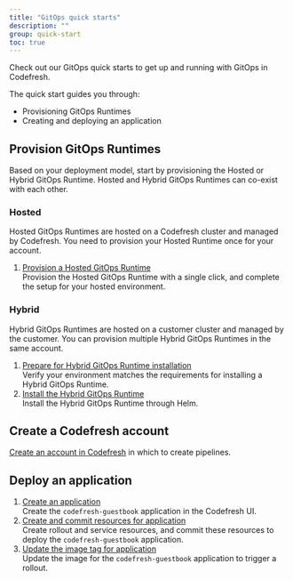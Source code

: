 ```yaml
---
title: "GitOps quick starts"
description: ""
group: quick-start
toc: true
---
```


Check out our GitOps quick starts to get up and running with GitOps in Codefresh.  

The quick start guides you through:
* Provisioning GitOps Runtimes
* Creating and deploying an application


## Provision GitOps Runtimes
Based on your deployment model, start by provisioning the Hosted or Hybrid GitOps Runtime. Hosted and Hybrid GitOps Runtimes can co-exist with each other.


### Hosted 
Hosted GitOps Runtimes are hosted on a Codefresh cluster and managed by Codefresh. You need to provision your Hosted Runtime once for your account.  

1. [Provision a Hosted GitOps Runtime]({{site.baseurl}}/docs/quick-start/gitops-quick-start/install-hosted)  
  Provision the Hosted GitOps Runtime with a single click, and complete the setup for your hosted environment.  



### Hybrid
Hybrid GitOps Runtimes are hosted on a customer cluster and managed by the customer. You can provision multiple Hybrid GitOps Runtimes in the same account.  

1. [Prepare for Hybrid GitOps Runtime installation]({{site.baseurl}}/docs/quick-start/gitops-quick-start/verify-requirements)  
  Verify your environment matches the requirements for installing a Hybrid GitOps Runtime.
1. [Install the Hybrid GitOps Runtime]({{site.baseurl}}/docs/quick-start/gitops-quick-start/runtime)  
  Install the Hybrid GitOps Runtime through Helm.

## Create a Codefresh account
[Create an account in Codefresh]({{site.baseurl}}/docs/quick-start/create-codefresh-account/) in which to create pipelines.


## Deploy an application

1. [Create an application]({{site.baseurl}}/docs/quick-start/gitops-quick-start/create-app-ui)  
  Create the `codefresh-guestbook` application in the Codefresh UI.
1. [Create and commit resources for application]({{site.baseurl}}/docs/quick-start/gitops-quick-start/create-app-specs)  
  Create rollout and service resources, and commit these resources to deploy the `codefresh-guestbook` application.
1. [Update the image tag for application]({{site.baseurl}}/docs/quick-start/gitops-quick-start/create-rollout)  
  Update the image for the `codefresh-guestbook` application to trigger a rollout.


